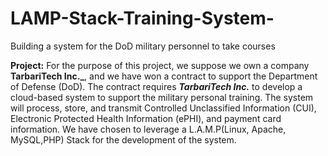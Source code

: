 # LAMP-Stack-Training-System-
Building a system for the DoD military personnel to take courses

**Project:** For the purpose of this project, we suppose we own a company **TarbariTech Inc._**, and we have won a contract to support the Department of Defense (DoD). The contract requires **_TarbariTech Inc._** to develop a cloud-based system to support the military personal training. The system will process, store, and transmit Controlled Unclassified Information (CUI), Electronic Protected Health Information (ePHI), and payment card information. We have chosen to leverage a L.A.M.P(Linux, Apache, MySQL,PHP) Stack for the development of the system.
